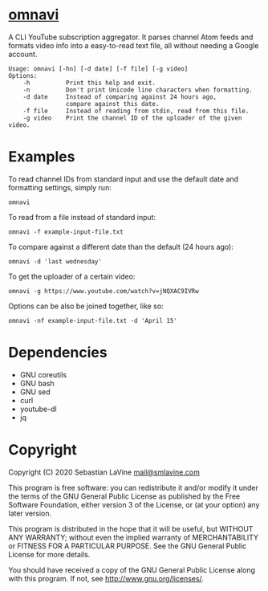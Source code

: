 # [omnavi](https://sr.ht/~smlavine/omnavi)

A CLI YouTube subscription aggregator. It parses channel Atom feeds and
formats video info into a easy-to-read text file, all without needing a
Google account.

```
Usage: omnavi [-hn] [-d date] [-f file] [-g video]
Options:
	-h          Print this help and exit.
	-n          Don't print Unicode line characters when formatting.
	-d date     Instead of comparing against 24 hours ago,
	            compare against this date.
	-f file     Instead of reading from stdin, read from this file.
	-g video    Print the channel ID of the uploader of the given video.
```

# Examples

To read channel IDs from standard input and use the default date and formatting
settings, simply run:

```
omnavi
```

To read from a file instead of standard input:

```
omnavi -f example-input-file.txt
```

To compare against a different date than the default (24 hours ago):

```
omnavi -d 'last wednesday'
```

To get the uploader of a certain video:

```
omnavi -g https://www.youtube.com/watch?v=jNQXAC9IVRw
```

Options can be also be joined together, like so:

```
omnavi -nf example-input-file.txt -d 'April 15'
```

# Dependencies

* GNU coreutils
* GNU bash
* GNU sed
* curl
* youtube-dl
* jq

# Copyright

Copyright (C) 2020 Sebastian LaVine <mail@smlavine.com>

This program is free software: you can redistribute it and/or modify
it under the terms of the GNU General Public License as published by
the Free Software Foundation, either version 3 of the License, or
(at your option) any later version.

This program is distributed in the hope that it will be useful,
but WITHOUT ANY WARRANTY; without even the implied warranty of
MERCHANTABILITY or FITNESS FOR A PARTICULAR PURPOSE. See the
GNU General Public License for more details.

You should have received a copy of the GNU General Public License
along with this program. If not, see http://www.gnu.org/licenses/.
